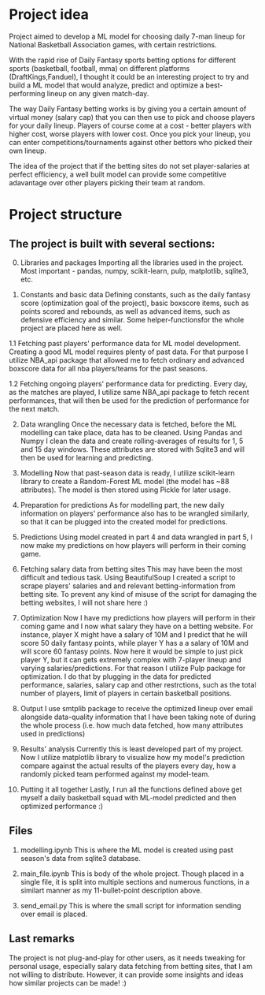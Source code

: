 # Project idea
Project aimed to develop a ML model for choosing daily 7-man lineup for National Basketball Association games, with certain restrictions. 

With the rapid rise of Daily Fantasy sports betting options for different sports (basketball, football, mma) on different platforms (DraftKings,Fanduel), I thought it could be an interesting project to try and build a ML model that would analyze, predict and optimize a best-performing lineup on any given match-day.

The way Daily Fantasy betting works is by giving you a certain amount of virtual money (salary cap) that you can then use to pick and choose players for your daily lineup. Players of course come at a cost - better players with higher cost, worse players with lower cost.
Once you pick your lineup, you can enter competitions/tournaments against other bettors who picked their own lineup.

The idea of the project that if the betting sites do not set player-salaries at perfect efficiency, a well built model can provide some competitive adavantage over other players picking their team at random. 

# Project structure

## The project is built with several sections:

00. Libraries and packages
Importing all the libraries used in the project. Most important - pandas, numpy, scikit-learn, pulp, matplotlib, sqlite3, etc. 

0. Constants and basic data
Defining constants, such as the daily fantasy score (optimization goal of the project), basic boxscore items, such as points scored and rebounds, as well as advanced items, such as defensive efficiency and similar. Some helper-functionsfor the whole project are placed here as well.

1.1 Fetching past players' performance data for ML model development.
Creating a good ML model requires plenty of past data. For that purpose I utilize NBA_api package that allowed me to fetch ordinary and advanced boxscore data for all nba players/teams for the past seasons.

1.2 Fetching ongoing players' performance data for predicting.
Every day, as the matches are played, I utilize same NBA_api package to fetch recent performances, that will then be used for the prediction of performance for the next match.

2. Data wrangling
Once the necessary data is fetched, before the ML modelling can take place, data has to be cleaned. Using Pandas and Numpy I clean the data and create rolling-averages of results for 1, 5 and 15 day windows. These attributes are stored with Sqlite3 and will then be used for learning and predicting.

3. Modelling
Now that past-season data is ready, I utilize scikit-learn library to create a Random-Forest ML model (the model has ~88 attributes). The model is then stored using Pickle for later usage. 

4. Preparation for predictions
As for modelling part, the new daily information on players' performance also has to be wrangled similarly, so that it can be plugged into the created model for predictions. 

5. Predictions
Using model created in part 4 and data wrangled in part 5, I now make my predictions on how players will perform in their coming game.

6. Fetching salary data from betting sites
This may have been the most difficult and tedious task. Using BeautifulSoup I created a script to scrape players' salaries and and relevant betting-information from betting site. To prevent any kind of misuse of the script for damaging the betting websites, I will not share here :)

7. Optimization
Now I have my predictions how players will perform in their coming game and I now what salary they have on a betting website. For instance, player X might have a salary of 10M and I predict that he will score 50 daily fantasy points, while player Y has a a salary of 10M and will score 60 fantasy points. Now here it would be simple to just pick player Y, but it can gets extremely complex with 7-player lineup and varying salaries/predictions.
For that reason I utilize Pulp package for optimization. I do that by plugging in the data for predicted performance, salaries, salary cap and other restrctions, such as the total number of players, limit of players in certain basketball positions. 

8. Output
I use smtplib package to receive the optimized lineup over email alongside data-quality information that I have been taking note of during the whole process (i.e. how much data fetched, how many attributes used in predictions)

9. Results' analysis
Currently this is least developed part of my project. Now I utilize matplotlib library to visualize how my model's prediction compare against the actual results of the players every day, how a randomly picked team performed against my model-team.
 
10. Putting it all together
Lastly, I run all the functions defined above get myself a daily basketball squad with ML-model predicted and then optimized performance :) 

## Files

1. modelling.ipynb
This is where the ML model is created using past season's data from sqlite3 database. 

2. main_file.ipynb
This is body of the whole project. Though placed in a single file, it is split into multiple sections and numerous functions, in a similart manner as my 11-bullet-point description above.

3. send_email.py 
This is where the small script for information sending over email is placed.

## Last remarks
The project is not plug-and-play for other users, as it needs tweaking for personal usage, especially salary data fetching from betting sites, that I am not willing to distribute. However, it can provide some insights and ideas how similar projects can be made! :) 



